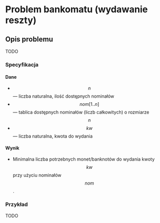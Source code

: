 # Problem bankomatu (wydawanie reszty)

## Opis problemu

TODO

### Specyfikacja

#### Dane

* $$n$$ — liczba naturalna, ilość dostępnych nominałów
* $$nom[1..n]$$ — tablica dostępnych nominałów (liczb całkowitych) o rozmiarze $$n$$
* $$kw$$ — liczba naturalna, kwota do wydania

#### Wynik

* Minimalna liczba potrzebnych monet/banknotów do wydania kwoty $$kw$$ przy użyciu nominałów $$nom$$.

### Przykład

TODO
